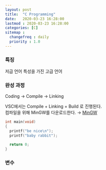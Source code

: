 ```yaml
---
layout: post
title:  "C Programming"
date:   2020-03-23 16:28:00 
lastmod : 2020-03-23 16:28:00
categories: [C]
sitemap :
  changefreq : daily
  priority : 1.0
---
```


### 특징

저급 언어 특성을 가진 고급 언어

### 완성 과정

Coding → Compile → Linking

VSC에서는 Compile + Linking = Build 로 진행된다.
<br>
컴파일을 위해 MinGW를 다운로드한다. → [MinGW](https://sourceforge.net/projects/mingw-w64/)

```C
int main(void)
{
  printf("be nice\n");
  printf("baby rabbit");

  return 0;
}
```

### 변수



